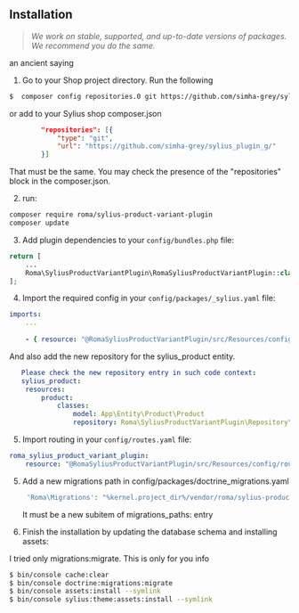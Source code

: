 ## Installation


 >*We work on stable, supported, and up-to-date versions of packages. We recommend you do the same.*
 <p>an ancient saying</p>
 
1. Go to your Shop project directory. Run the following
```bash
$  composer config repositories.0 git https://github.com/simha-grey/sylius_plugin_g/
```
   or add to your Sylius shop composer.json
```json
        "repositories": [{
            "type": "git",
            "url": "https://github.com/simha-grey/sylius_plugin_g/"
        }]
```
That must be the same. You may check the presence of the "repositories" block in the composer.json.

2. run:
```bash
composer require roma/sylius-product-variant-plugin
composer update
```
3. Add plugin dependencies to your `config/bundles.php` file:

```php
return [
    ...
    Roma\SyliusProductVariantPlugin\RomaSyliusProductVariantPlugin::class => ['all' => true],,
];
```

4. Import the required config in your `config/packages/_sylius.yaml` file:
```yaml
imports:
    ...
    
    - { resource: "@RomaSyliusProductVariantPlugin/src/Resources/config/config.yml" }
```
   And also add the new repository for the sylius_product entity.
```yaml
   Please check the new repository entry in such code context:
   sylius_product:
    resources:
        product:
            classes:
                model: App\Entity\Product\Product
                repository: Roma\SyliusProductVariantPlugin\Repository\ProductWithStockRepository
```

5. Import routing in your `config/routes.yaml` file:

```yaml
roma_sylius_product_variant_plugin:
    resource: "@RomaSyliusProductVariantPlugin/src/Resources/config/routing.yml"
```

5. Add a new migrations path in config/packages/doctrine_migrations.yaml
   ```php
    'Roma\Migrations': "%kernel.project_dir%/vendor/roma/sylius-product-variant-plugin/migrations/"
   ```
   It must be a new subitem of migrations_paths: entry
   
6. Finish the installation by updating the database schema and installing assets:

I tried only migrations:migrate. This is only for you info
```bash
$ bin/console cache:clear   
$ bin/console doctrine:migrations:migrate  
$ bin/console assets:install --symlink    
$ bin/console sylius:theme:assets:install --symlink 
```

